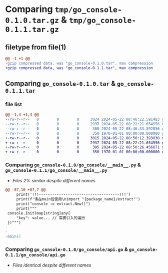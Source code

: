 # Comparing `tmp/go_console-0.1.0.tar.gz` & `tmp/go_console-0.1.1.tar.gz`

## filetype from file(1)

```diff
@@ -1 +1 @@
-gzip compressed data, was "go_console-0.1.0.tar", max compression
+gzip compressed data, was "go_console-0.1.1.tar", max compression
```

## Comparing `go_console-0.1.0.tar` & `go_console-0.1.1.tar`

### file list

```diff
@@ -1,4 +1,4 @@
--rw-r--r--   0        0        0     3024 2024-05-22 08:46:22.591483 go_console-0.1.0/go_console/__main__.py
--rw-r--r--   0        0        0     2937 2024-05-22 08:22:21.654556 go_console-0.1.0/go_console/api.go
--rw-r--r--   0        0        0      300 2024-05-22 08:46:33.592856 go_console-0.1.0/pyproject.toml
--rw-r--r--   0        0        0      350 1970-01-01 00:00:00.000000 go_console-0.1.0/PKG-INFO
+-rw-r--r--   0        0        0     3015 2024-05-22 08:50:12.393830 go_console-0.1.1/go_console/__main__.py
+-rw-r--r--   0        0        0     2937 2024-05-22 08:22:21.654556 go_console-0.1.1/go_console/api.go
+-rw-r--r--   0        0        0      305 2024-05-22 08:50:26.456871 go_console-0.1.1/pyproject.toml
+-rw-r--r--   0        0        0      350 1970-01-01 00:00:00.000000 go_console-0.1.1/PKG-INFO
```

### Comparing `go_console-0.1.0/go_console/__main__.py` & `go_console-0.1.1/go_console/__main__.py`

 * *Files 2% similar despite different names*

```diff
@@ -87,10 +87,7 @@
     print('!!!------------------------------------!!!')
     print(f'请在main包使用\nimport "{package_name}/extract"')
     print("console := extract.New()")
     print("""
 console.Init(map[string]any{
     "key": value... // 需要引入的遍历
 })""")
-
-
-main()
```

### Comparing `go_console-0.1.0/go_console/api.go` & `go_console-0.1.1/go_console/api.go`

 * *Files identical despite different names*


